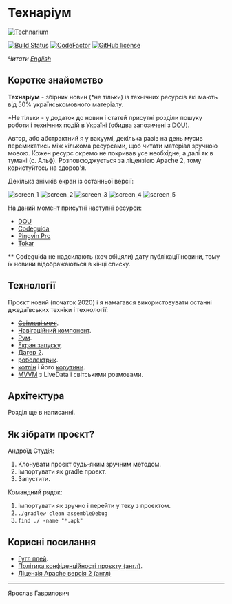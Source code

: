 # Технаріум

[![Technarium](./readme_files/technarium_logo.jpg)](https://play.google.com/store/apps/details?id=com.gmail.yaroslavlancelot.technarium)

[![Build Status](https://travis-ci.com/YaroslavHavrylovych/technical_news.svg?branch=development)](https://travis-ci.com/github/YaroslavHavrylovych/technical_news)
[![CodeFactor](https://www.codefactor.io/repository/github/yaroslavhavrylovych/technical_news/badge)](https://www.codefactor.io/repository/github/yaroslavhavrylovych/technical_news)
[![GitHub license](https://img.shields.io/badge/license-Apache%20License%202.0-blue.svg?style=flat)](https://www.apache.org/licenses/LICENSE-2.0)

*Читати [English](README.md)*

## Коротке знайомство

**Технаріум** - збірник новин (\*не тільки) із технічних ресурсів які мають від 50% українськомовного матеріалу.

\*Не тільки - у додаток до новин і статей присутні розділи пошуку роботи і технічних
подій в Україні (обидва запозичені з [DOU](https://dou.ua/?switch_lang=uk)).

Автор, або абстрактний я у вакуумі, декілька разів на день мусив перемикатись
між кількома ресурсами, щоб читати матеріал зручною мовою. Кожен ресурс окремо
не покривав усе необхідне, а далі як в тумані (с. Альф). 
Розповсюджується за ліцензією Apache 2, тому користуйтесь на здоров'я.

Декілька знімків екран із останньої версії:

![screen\_1](./readme_files/screen/screen_1.jpg)
![screen\_2](./readme_files/screen/screen_1.jpg)
![screen\_3](./readme_files/screen/screen_1.jpg)
![screen\_4](./readme_files/screen/screen_1.jpg)
![screen\_5](./readme_files/screen/screen_1.jpg)

На даний момент присутні наступні ресурси:
- [DOU](https://dou.ua/?switch_lang=uk)
- [Codeguida](https://codeguida.com/)
- [Pingvin Pro](https://pingvin.pro/)
- [Tokar](https://tokar.ua/)

\*\* Codeguida не надсилають (хоч обіцяли) дату публікації новини,
тому їх новини відображаються в кінці списку.

## Технології

Проєкт новий (початок 2020) і я намагався використовувати останні джедаївських
техніки і технології:

- [~~Світлові мечі~~](https://uk.wikipedia.org/wiki/%D0%A1%D0%B2%D1%96%D1%82%D0%BB%D0%BE%D0%B2%D0%B8%D0%B9_%D0%BC%D0%B5%D1%87).
- [Навігаційний компонент](https://developer.android.com/guide/navigation/navigation-getting-started).
- [Рум](https://developer.android.com/topic/libraries/architecture/room).
- [Екран запуску](https://material.io/design/communication/launch-screen.html#usage).
- [Дагер 2](https://developer.android.com/training/dependency-injection/dagger-android).
- [роболектрик](http://robolectric.org/getting-started/).
- [котлін](https://developer.android.com/kotlin) і його [корутини](https://kotlinlang.org/docs/reference/coroutines-overview.html).
- [MVVM](https://proandroiddev.com/mvvm-with-kotlin-android-architecture-components-dagger-2-retrofit-and-rxandroid-1a4ebb38c699) з LiveData і світськими розмовами.

## Архітектура

Розділ ще в написанні.

## Як зібрати проєкт?

Андроїд Студія:

1. Клонувати проєкт будь-яким зручним методом.
2. Імпортувати як gradle проєкт.
3. Запустити.

Командний рядок:

1. Імпортувати як зручно і перейти у теку з проєктом.
2. `./gradlew clean assembleDebug`
3. `find ./ -name "*.apk"`

## Корисні посилання

- [Гугл плей](https://play.google.com/store/apps/details?id=com.gmail.yaroslavlancelot.technarium).
- [Політика конфіденційності проєкту (англ)](https://github.com/YaroslavHavrylovych/technical_news/wiki/privacy_policy).
- [Ліцензія Apache версія 2 (англ)](LICENSE)

---------------------------------------
Ярослав Гаврилович
